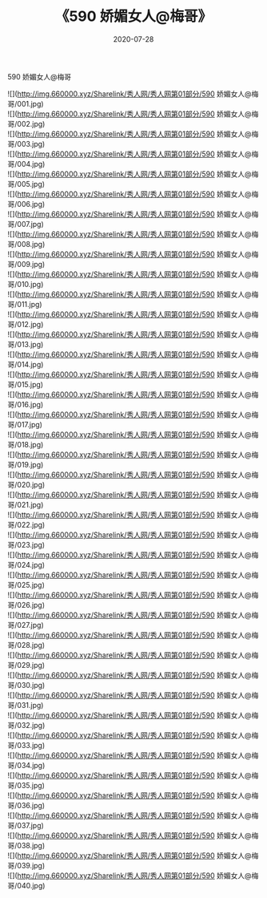 ﻿---
layout: post
title:  《590 娇媚女人@梅哥》
date:   2020-07-28
img: http://img.660000.xyz/Sharelink/秀人网/秀人网第01部分/590 娇媚女人@梅哥/000.jpg
categories: [美女, 清纯, 唯美]
---

590 娇媚女人@梅哥

  ![](http://img.660000.xyz/Sharelink/秀人网/秀人网第01部分/590 娇媚女人@梅哥/001.jpg) <br> ![](http://img.660000.xyz/Sharelink/秀人网/秀人网第01部分/590 娇媚女人@梅哥/002.jpg) <br> ![](http://img.660000.xyz/Sharelink/秀人网/秀人网第01部分/590 娇媚女人@梅哥/003.jpg) <br> ![](http://img.660000.xyz/Sharelink/秀人网/秀人网第01部分/590 娇媚女人@梅哥/004.jpg) <br> ![](http://img.660000.xyz/Sharelink/秀人网/秀人网第01部分/590 娇媚女人@梅哥/005.jpg) <br> ![](http://img.660000.xyz/Sharelink/秀人网/秀人网第01部分/590 娇媚女人@梅哥/006.jpg) <br> ![](http://img.660000.xyz/Sharelink/秀人网/秀人网第01部分/590 娇媚女人@梅哥/007.jpg) <br> ![](http://img.660000.xyz/Sharelink/秀人网/秀人网第01部分/590 娇媚女人@梅哥/008.jpg) <br> ![](http://img.660000.xyz/Sharelink/秀人网/秀人网第01部分/590 娇媚女人@梅哥/009.jpg) <br> ![](http://img.660000.xyz/Sharelink/秀人网/秀人网第01部分/590 娇媚女人@梅哥/010.jpg) <br> ![](http://img.660000.xyz/Sharelink/秀人网/秀人网第01部分/590 娇媚女人@梅哥/011.jpg) <br> ![](http://img.660000.xyz/Sharelink/秀人网/秀人网第01部分/590 娇媚女人@梅哥/012.jpg) <br> ![](http://img.660000.xyz/Sharelink/秀人网/秀人网第01部分/590 娇媚女人@梅哥/013.jpg) <br> ![](http://img.660000.xyz/Sharelink/秀人网/秀人网第01部分/590 娇媚女人@梅哥/014.jpg) <br> ![](http://img.660000.xyz/Sharelink/秀人网/秀人网第01部分/590 娇媚女人@梅哥/015.jpg) <br> ![](http://img.660000.xyz/Sharelink/秀人网/秀人网第01部分/590 娇媚女人@梅哥/016.jpg) <br> ![](http://img.660000.xyz/Sharelink/秀人网/秀人网第01部分/590 娇媚女人@梅哥/017.jpg) <br> ![](http://img.660000.xyz/Sharelink/秀人网/秀人网第01部分/590 娇媚女人@梅哥/018.jpg) <br> ![](http://img.660000.xyz/Sharelink/秀人网/秀人网第01部分/590 娇媚女人@梅哥/019.jpg) <br> ![](http://img.660000.xyz/Sharelink/秀人网/秀人网第01部分/590 娇媚女人@梅哥/020.jpg) <br> ![](http://img.660000.xyz/Sharelink/秀人网/秀人网第01部分/590 娇媚女人@梅哥/021.jpg) <br> ![](http://img.660000.xyz/Sharelink/秀人网/秀人网第01部分/590 娇媚女人@梅哥/022.jpg) <br> ![](http://img.660000.xyz/Sharelink/秀人网/秀人网第01部分/590 娇媚女人@梅哥/023.jpg) <br> ![](http://img.660000.xyz/Sharelink/秀人网/秀人网第01部分/590 娇媚女人@梅哥/024.jpg) <br> ![](http://img.660000.xyz/Sharelink/秀人网/秀人网第01部分/590 娇媚女人@梅哥/025.jpg) <br> ![](http://img.660000.xyz/Sharelink/秀人网/秀人网第01部分/590 娇媚女人@梅哥/026.jpg) <br> ![](http://img.660000.xyz/Sharelink/秀人网/秀人网第01部分/590 娇媚女人@梅哥/027.jpg) <br> ![](http://img.660000.xyz/Sharelink/秀人网/秀人网第01部分/590 娇媚女人@梅哥/028.jpg) <br> ![](http://img.660000.xyz/Sharelink/秀人网/秀人网第01部分/590 娇媚女人@梅哥/029.jpg) <br> ![](http://img.660000.xyz/Sharelink/秀人网/秀人网第01部分/590 娇媚女人@梅哥/030.jpg) <br> ![](http://img.660000.xyz/Sharelink/秀人网/秀人网第01部分/590 娇媚女人@梅哥/031.jpg) <br> ![](http://img.660000.xyz/Sharelink/秀人网/秀人网第01部分/590 娇媚女人@梅哥/032.jpg) <br> ![](http://img.660000.xyz/Sharelink/秀人网/秀人网第01部分/590 娇媚女人@梅哥/033.jpg) <br> ![](http://img.660000.xyz/Sharelink/秀人网/秀人网第01部分/590 娇媚女人@梅哥/034.jpg) <br> ![](http://img.660000.xyz/Sharelink/秀人网/秀人网第01部分/590 娇媚女人@梅哥/035.jpg) <br> ![](http://img.660000.xyz/Sharelink/秀人网/秀人网第01部分/590 娇媚女人@梅哥/036.jpg) <br> ![](http://img.660000.xyz/Sharelink/秀人网/秀人网第01部分/590 娇媚女人@梅哥/037.jpg) <br> ![](http://img.660000.xyz/Sharelink/秀人网/秀人网第01部分/590 娇媚女人@梅哥/038.jpg) <br> ![](http://img.660000.xyz/Sharelink/秀人网/秀人网第01部分/590 娇媚女人@梅哥/039.jpg) <br> ![](http://img.660000.xyz/Sharelink/秀人网/秀人网第01部分/590 娇媚女人@梅哥/040.jpg) <br>